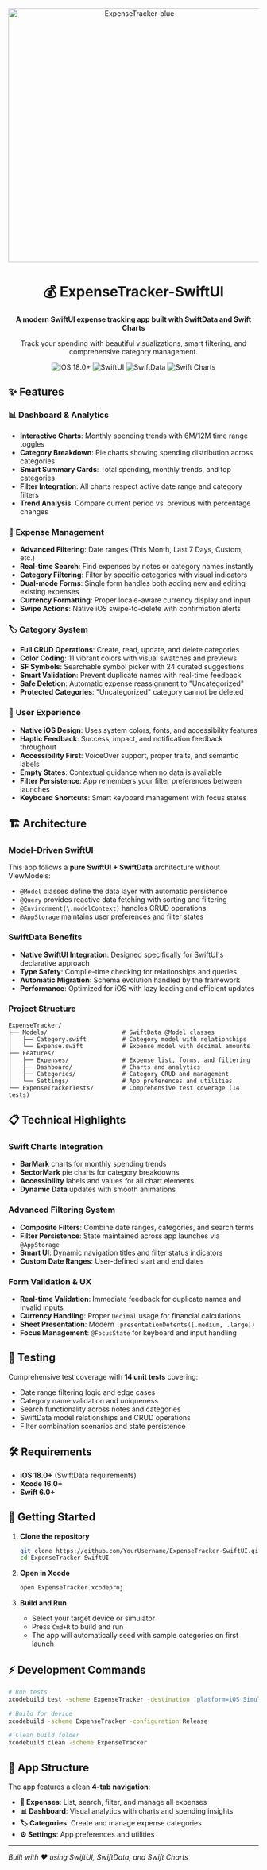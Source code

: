 <div align="center">

<img width="512" height="512" alt="ExpenseTracker-blue" src="https://github.com/user-attachments/assets/2b81880e-257a-4edd-b492-08e7c9f881cb" />

  
# 💰 ExpenseTracker-SwiftUI

**A modern SwiftUI expense tracking app built with SwiftData and Swift Charts**

Track your spending with beautiful visualizations, smart filtering, and comprehensive category management.

![iOS 18.0+](https://img.shields.io/badge/iOS-18.0+-blue.svg)
![SwiftUI](https://img.shields.io/badge/SwiftUI-5.0-orange.svg)
![SwiftData](https://img.shields.io/badge/SwiftData-iOS18-green.svg)
![Swift Charts](https://img.shields.io/badge/Swift_Charts-5.0-red.svg)

</div>

<!-- 
Hero artwork placeholder - to add artwork:
1. Save your artwork image as `.github/assets/expense-tracker-hero.png`
2. Uncomment the line below:
<img src=".github/assets/expense-tracker-hero.png" alt="ExpenseTracker App" width="600">
-->

## ✨ Features

### 📊 **Dashboard & Analytics**
- **Interactive Charts**: Monthly spending trends with 6M/12M time range toggles
- **Category Breakdown**: Pie charts showing spending distribution across categories
- **Smart Summary Cards**: Total spending, monthly trends, and top categories
- **Filter Integration**: All charts respect active date range and category filters
- **Trend Analysis**: Compare current period vs. previous with percentage changes

### 💸 **Expense Management**
- **Advanced Filtering**: Date ranges (This Month, Last 7 Days, Custom, etc.)
- **Real-time Search**: Find expenses by notes or category names instantly
- **Category Filtering**: Filter by specific categories with visual indicators
- **Dual-mode Forms**: Single form handles both adding new and editing existing expenses
- **Currency Formatting**: Proper locale-aware currency display and input
- **Swipe Actions**: Native iOS swipe-to-delete with confirmation alerts

### 🏷️ **Category System**
- **Full CRUD Operations**: Create, read, update, and delete categories
- **Color Coding**: 11 vibrant colors with visual swatches and previews
- **SF Symbols**: Searchable symbol picker with 24 curated suggestions
- **Smart Validation**: Prevent duplicate names with real-time feedback
- **Safe Deletion**: Automatic expense reassignment to "Uncategorized"
- **Protected Categories**: "Uncategorized" category cannot be deleted

### 📱 **User Experience**
- **Native iOS Design**: Uses system colors, fonts, and accessibility features
- **Haptic Feedback**: Success, impact, and notification feedback throughout
- **Accessibility First**: VoiceOver support, proper traits, and semantic labels
- **Empty States**: Contextual guidance when no data is available
- **Filter Persistence**: App remembers your filter preferences between launches
- **Keyboard Shortcuts**: Smart keyboard management with focus states

## 🏗️ Architecture

### Model-Driven SwiftUI
This app follows a **pure SwiftUI + SwiftData** architecture without ViewModels:
- `@Model` classes define the data layer with automatic persistence
- `@Query` provides reactive data fetching with sorting and filtering
- `@Environment(\.modelContext)` handles CRUD operations
- `@AppStorage` maintains user preferences and filter states

### SwiftData Benefits
- **Native SwiftUI Integration**: Designed specifically for SwiftUI's declarative approach
- **Type Safety**: Compile-time checking for relationships and queries  
- **Automatic Migration**: Schema evolution handled by the framework
- **Performance**: Optimized for iOS with lazy loading and efficient updates

### Project Structure
```
ExpenseTracker/
├── Models/                     # SwiftData @Model classes
│   ├── Category.swift          # Category model with relationships
│   └── Expense.swift           # Expense model with decimal amounts
├── Features/
│   ├── Expenses/               # Expense list, forms, and filtering
│   ├── Dashboard/              # Charts and analytics
│   ├── Categories/             # Category CRUD and management
│   └── Settings/               # App preferences and utilities
└── ExpenseTrackerTests/        # Comprehensive test coverage (14 tests)
```

## 📋 Technical Highlights

### Swift Charts Integration
- **BarMark** charts for monthly spending trends
- **SectorMark** pie charts for category breakdowns  
- **Accessibility** labels and values for all chart elements
- **Dynamic Data** updates with smooth animations

### Advanced Filtering System
- **Composite Filters**: Combine date ranges, categories, and search terms
- **Filter Persistence**: State maintained across app launches via `@AppStorage`
- **Smart UI**: Dynamic navigation titles and filter status indicators
- **Custom Date Ranges**: User-defined start and end dates

### Form Validation & UX
- **Real-time Validation**: Immediate feedback for duplicate names and invalid inputs
- **Currency Handling**: Proper `Decimal` usage for financial calculations
- **Sheet Presentation**: Modern `.presentationDetents([.medium, .large])`
- **Focus Management**: `@FocusState` for keyboard and input handling

## 🧪 Testing

Comprehensive test coverage with **14 unit tests** covering:
- Date range filtering logic and edge cases
- Category name validation and uniqueness
- Search functionality across notes and categories
- SwiftData model relationships and CRUD operations
- Filter combination scenarios and state persistence

## 🛠️ Requirements

- **iOS 18.0+** (SwiftData requirements)
- **Xcode 16.0+**
- **Swift 6.0+**

## 🚀 Getting Started

1. **Clone the repository**
   ```bash
   git clone https://github.com/YourUsername/ExpenseTracker-SwiftUI.git
   cd ExpenseTracker-SwiftUI
   ```

2. **Open in Xcode**
   ```bash
   open ExpenseTracker.xcodeproj
   ```

3. **Build and Run**
   - Select your target device or simulator
   - Press `Cmd+R` to build and run
   - The app will automatically seed with sample categories on first launch

## ⚡ Development Commands

```bash
# Run tests
xcodebuild test -scheme ExpenseTracker -destination 'platform=iOS Simulator,name=iPhone 15 Pro'

# Build for device
xcodebuild -scheme ExpenseTracker -configuration Release

# Clean build folder
xcodebuild clean -scheme ExpenseTracker
```

## 📸 App Structure

The app features a clean **4-tab navigation**:
- **💸 Expenses**: List, search, filter, and manage all expenses
- **📊 Dashboard**: Visual analytics with charts and spending insights  
- **🏷️ Categories**: Create and manage expense categories
- **⚙️ Settings**: App preferences and utilities

---

*Built with ❤️ using SwiftUI, SwiftData, and Swift Charts*

